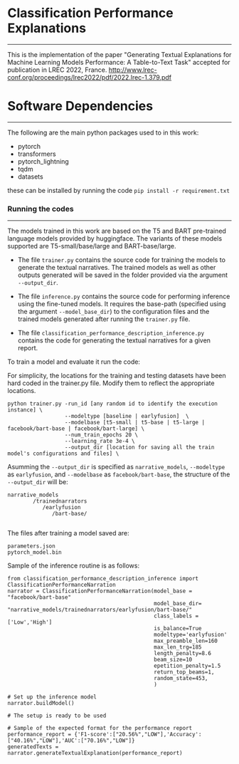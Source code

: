 # Classification Performance Explanations
---
This is the implementation of the paper "Generating Textual Explanations for Machine Learning Models Performance: A Table-to-Text Task" accepted for publication in LREC 2022, France. http://www.lrec-conf.org/proceedings/lrec2022/pdf/2022.lrec-1.379.pdf 

# Software Dependencies
---
The following are the main python packages used to in this work:
- pytorch
- transformers
- pytorch_lightning
- tqdm
- datasets

these can be installed by running the code  ``pip install -r requirement.txt`` 




### Running the codes
---

The models trained in this work are based on the T5 and BART pre-trained language models provided by huggingface. The variants of these models  supported are T5-small/base/large and BART-base/large.  
- The file ``trainer.py`` contains the source code for training the models to generate the textual narratives. The trained models as well as other outputs generated will be saved in the folder provided via the argument ``--output_dir``. 

- The file ``inference.py`` contains the source code for performing inference using the fine-tuned models. It requires the base-path (specified using the argument ``--model_base_dir``) to the  configuration files and the trained models generated after running the ``trainer.py`` file. 

- The file ``classification_performance_description_inference.py `` contains the code for generating the textual narratives for a given report.

To train a model and evaluate it run the code:

For simplicity, the locations for the training and testing datasets have been hard coded in the trainer.py file. Modify them to reflect the appropriate locations.

```
python trainer.py -run_id [any random id to identify the execution instance] \  
                  --modeltype [baseline | earlyfusion]  \
                  --modelbase [t5-small | t5-base | t5-large | facebook/bart-base | facebook/bart-large] \ 
                  --num_train_epochs 20 \
                  --learning_rate 3e-4 \
                  --output_dir [location for saving all the train model's configurations and files] \
```

Asumming the ``--output_dir`` is specified as ``narrative_models``, ``--modeltype`` as ``earlyfusion``, and ``--modelbase`` as  ``facebook/bart-base``, the structure of the ``--output_dir`` will be:
```
narrative_models
        /trainednarrators
           /earlyfusion
              /bart-base/
        
```
The files after training a model saved are:
```
parameters.json
pytorch_model.bin
```

Sample of the inference routine is as follows:

```
from classification_performance_description_inference import ClassificationPerformanceNarration
narrator = ClassificationPerformanceNarration(model_base = "facebook/bart-base"
                                              model_base_dir= "narrative_models/trainednarrators/earlyfusion/bart-base/"
                                              class_labels = ['Low','High']
                                              is_balance=True
                                              modeltype='earlyfusion'
                                              max_preamble_len=160
                                              max_len_trg=185
                                              length_penalty=8.6
                                              beam_size=10
                                              epetition_penalty=1.5
                                              return_top_beams=1,
                                              random_state=453,
                                              )
                                              
# Set up the inference model
narrator.buildModel()

# The setup is ready to be used

# Sample of the expected format for the performance report
performance_report = {'F1-score':["20.56%","LOW"],'Accuracy':["40.16%","LOW"],'AUC':["70.16%","LOW"]}
generatedTexts = narrator.generateTextualExplanation(performance_report)



```
